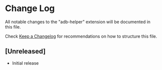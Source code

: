 # Change Log

All notable changes to the "adb-helper" extension will be documented in this file.

Check [Keep a Changelog](http://keepachangelog.com/) for recommendations on how to structure this file.

## [Unreleased]

- Initial release